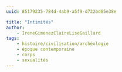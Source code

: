```yaml
---
uuid: 85179235-784d-4ab9-a5f9-d732bd65e38e

title: "Intimités"
author: 
    - IreneGimenezClaireLiseGaillard
tags:
    - histoire/civilisation/archéologie
    - époque contemporaine
    - corps
    - sexualités
---
```


